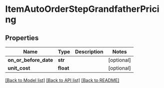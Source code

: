 # ItemAutoOrderStepGrandfatherPricing

## Properties
Name | Type | Description | Notes
------------ | ------------- | ------------- | -------------
**on_or_before_date** | **str** |  | [optional] 
**unit_cost** | **float** |  | [optional] 

[[Back to Model list]](../README.md#documentation-for-models) [[Back to API list]](../README.md#documentation-for-api-endpoints) [[Back to README]](../README.md)


